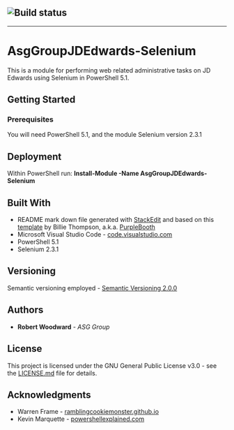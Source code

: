 ![Build status](https://ci.appveyor.com/api/projects/status/github/ASG-Github-Admin/AsgGroupJDEdwards-Selenium?svg=true)
---


---

<h1 id="asggroupjdedwards-selenium">AsgGroupJDEdwards-Selenium</h1>
<p>This is a module for performing web related administrative tasks on JD Edwards using Selenium in PowerShell 5.1.</p>
<h2 id="getting-started">Getting Started</h2>
<h3 id="prerequisites">Prerequisites</h3>
<p>You will need PowerShell 5.1, and the module Selenium version 2.3.1</p>
<h2 id="deployment">Deployment</h2>
<p>Within PowerShell run: <strong>Install-Module -Name AsgGroupJDEdwards-Selenium</strong></p>
<h2 id="built-with">Built With</h2>
<ul>
<li>README mark down file generated with <a href="https://stackedit.io/">StackEdit</a> and based on this <a href="https://gist.github.com/PurpleBooth/109311bb0361f32d87a2">template</a> by Billie Thompson, a.k.a. <a href="https://gist.github.com/PurpleBooth">PurpleBooth</a></li>
<li>Microsoft Visual Studio Code - <a href="https://code.visualstudio.com/">code.visualstudio.com</a></li>
<li>PowerShell 5.1</li>
<li>Selenium 2.3.1</li>
</ul>
<h2 id="versioning">Versioning</h2>
<p>Semantic versioning employed - <a href="https://semver.org/">Semantic Versioning 2.0.0</a></p>
<h2 id="authors">Authors</h2>
<ul>
<li><strong>Robert Woodward</strong> - <em>ASG Group</em></li>
</ul>
<h2 id="license">License</h2>
<p>This project is licensed under the GNU General Public License v3.0 - see the <a href="LICENSE.md">LICENSE.md</a> file for details.</p>
<h2 id="acknowledgments">Acknowledgments</h2>
<ul>
<li>Warren Frame - <a href="http://ramblingcookiemonster.github.io/">ramblingcookiemonster.github.io</a></li>
<li>Kevin Marquette - <a href="https://powershellexplained.com/">powershellexplained.com</a></li>
</ul>

